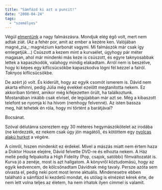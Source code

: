 ```yaml
---
title: "Sámfázd ki azt a puncit!"
date: "2008-04-24"
tags: 
  - "személyes"
---
```


Végül [elmentünk](https://csokavar.hu/blog/2008/04/22/csalodas/) a nagy falmászásra. Mondjuk elég égő volt, mert nem adtak ziát. (Az a fehér por, amit az ember a kezére ken. Valójában magné_zia_: magnézium karbonát vagymi. Mi falmászók már csak így emlegetjük...) Csúszott a kezem mint a kurvaélet, úgyhogy pár méter magasan, ahol már mindenki más keze is csúszott, és egyre taknyosabbak lettek a kapaszkodók, valahogy mindig elakadtam. Arról nem is beszélve, hogy ki képes egy kiflicsücsökbe kapaszkodva lógni fél kézzel a falról. _Taknyos_ kiflicsücsökbe.

De azért jó volt. És kiderült, hogy az egyik csomót ismerem is. Dávid nem akarta elhinni, pedig Júlia még évekkel ezelőtt megtanította nekem. Ez akkoriban történt, amikor még kifejezetten örült, ha találkoztunk. Mostanában inkább csak elvisel, de legújabban már azt se. Még a kibaszott telefont se nyomja ki ha hívom (nemhogy felvenné). Az isten bassza meg, hát tehetek én róla, hogy mi történt a barátjával?

Bocsánat.

Szóval délutánra szereztem egy 30 méteres hegymászókötelet az irodába (ne kérdezzék, ez nekem csak úgy jön magától), és kötöttem egy [nyolcas alakú hurkot](http://www.vizvonal.hu/csomok.php#nyolcashurok) a végére.

A címről, hiszen mindenkit ez érdekel. Mivel a mászás miatt nem értem haza a Doktor House elejére, Dávid felvette DVD-re és elhozta nekem. A Ház mellé pedig felpakolta a High Fidelity (Pop, csajok, satöbbi) filmváltozatát is. Kurva jó a zenéje, most is azt hallgatom. A könyvről köztudomású, hogy az egyik kedvencem, de kölcsönadtam Dávidnak még tavaly. Persze azóta sem olvasta el, pedig neki pont most lenne aktuális. Mindenesetre ebben található a sámfázd ki kezdetű mondat, és utólag is elnézést kérek érte, de nem lett volna teljes az életem, ha nem írhatok ilyen címmel is valamit.
